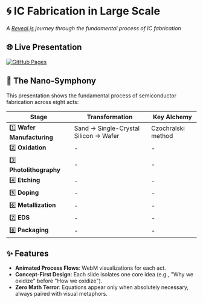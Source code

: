 # 🌀 IC Fabrication in Large Scale

*A [Reveal.js](http://lab.hakim.se/reveal-js/) journey through the fundamental process of IC fabrication*  

## 🌐 Live Presentation  
[![GitHub Pages](https://img.shields.io/badge/Explore-Slides-royalblue?style=for-the-badge&logo=github)](https://sliaghat.github.io/Fabrication-in-Large-Scale)  

## 🔬 The Nano-Symphony  

This presentation shows the fundamental process of semiconductor fabrication across eight acts:  

| Stage | Transformation | Key Alchemy |
|-------|---------------|-------------|
| 1️⃣ **Wafer Manufacturing** | Sand → Single-Crystal Silicon → Wafer | Czochralski method |
| 2️⃣ **Oxidation** | - | - |
| 3️⃣ **Photolithography** | - | - |
| 4️⃣ **Etching** | - | - |
| 5️⃣ **Doping** | - | - |
| 6️⃣ **Metallization** | - | - |
| 7️⃣ **EDS** | - | - |
| 8️⃣ **Packaging** | - | - |

## ✨ Features  

- **Animated Process Flows**: WebM visualizations for each act.
- **Concept-First Design**: Each slide isolates one core idea (e.g., "Why we oxidize" before "How we oxidize").
- **Zero Math Terror**: Equations appear only when absolutely necessary, always paired with visual metaphors. 
